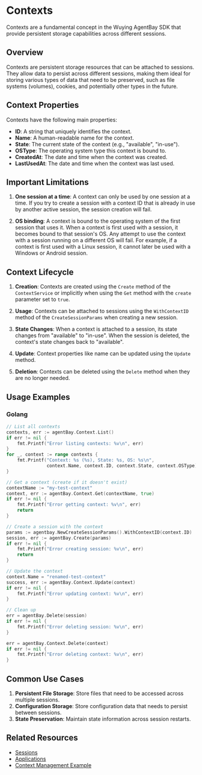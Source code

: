 # Contexts

Contexts are a fundamental concept in the Wuying AgentBay SDK that provide persistent storage capabilities across different sessions.

## Overview

Contexts are persistent storage resources that can be attached to sessions. They allow data to persist across different sessions, making them ideal for storing various types of data that need to be preserved, such as file systems (volumes), cookies, and potentially other types in the future.

## Context Properties

Contexts have the following main properties:

- **ID**: A string that uniquely identifies the context.
- **Name**: A human-readable name for the context.
- **State**: The current state of the context (e.g., "available", "in-use").
- **OSType**: The operating system type this context is bound to.
- **CreatedAt**: The date and time when the context was created.
- **LastUsedAt**: The date and time when the context was last used.

## Important Limitations

1. **One session at a time**: A context can only be used by one session at a time. If you try to create a session with a context ID that is already in use by another active session, the session creation will fail.

2. **OS binding**: A context is bound to the operating system of the first session that uses it. When a context is first used with a session, it becomes bound to that session's OS. Any attempt to use the context with a session running on a different OS will fail. For example, if a context is first used with a Linux session, it cannot later be used with a Windows or Android session.

## Context Lifecycle

1. **Creation**: Contexts are created using the `Create` method of the `ContextService` or implicitly when using the `Get` method with the `create` parameter set to `true`.

2. **Usage**: Contexts can be attached to sessions using the `WithContextID` method of the `CreateSessionParams` when creating a new session.

3. **State Changes**: When a context is attached to a session, its state changes from "available" to "in-use". When the session is deleted, the context's state changes back to "available".

4. **Update**: Context properties like name can be updated using the `Update` method.

5. **Deletion**: Contexts can be deleted using the `Delete` method when they are no longer needed.

## Usage Examples

### Golang

```go
// List all contexts
contexts, err := agentBay.Context.List()
if err != nil {
    fmt.Printf("Error listing contexts: %v\n", err)
}
for _, context := range contexts {
    fmt.Printf("Context: %s (%s), State: %s, OS: %s\n", 
               context.Name, context.ID, context.State, context.OSType)
}

// Get a context (create if it doesn't exist)
contextName := "my-test-context"
context, err := agentBay.Context.Get(contextName, true)
if err != nil {
    fmt.Printf("Error getting context: %v\n", err)
    return
}

// Create a session with the context
params := agentbay.NewCreateSessionParams().WithContextID(context.ID)
session, err := agentBay.Create(params)
if err != nil {
    fmt.Printf("Error creating session: %v\n", err)
    return
}

// Update the context
context.Name = "renamed-test-context"
success, err := agentBay.Context.Update(context)
if err != nil {
    fmt.Printf("Error updating context: %v\n", err)
}

// Clean up
err = agentBay.Delete(session)
if err != nil {
    fmt.Printf("Error deleting session: %v\n", err)
}

err = agentBay.Context.Delete(context)
if err != nil {
    fmt.Printf("Error deleting context: %v\n", err)
}
```

## Common Use Cases

1. **Persistent File Storage**: Store files that need to be accessed across multiple sessions.
2. **Configuration Storage**: Store configuration data that needs to persist between sessions.
3. **State Preservation**: Maintain state information across session restarts.

## Related Resources

- [Sessions](sessions.md)
- [Applications](applications.md)
- [Context Management Example](../../golang/examples/context_management/README.md)
